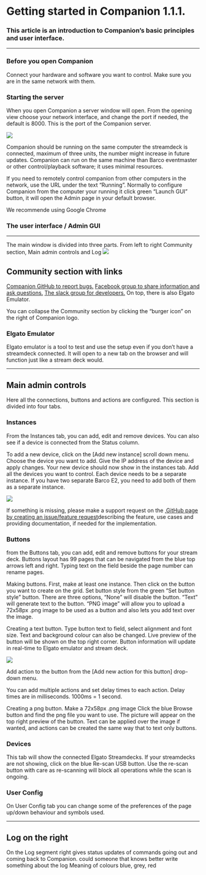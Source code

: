 # Getting started in Companion 1.1.1.



### This article is an introduction to Companion’s basic principles and user interface.
- - - -

### Before you open Companion
Connect your hardware and software you want to control.
Make sure you are in the same network with them.

### Starting the server
When you open Companion a server window will open.
From the opening view choose your network interface, and change the port if needed, the default is 8000. This is the port of the Companion server.

![](Screenshot%202018-07-06%2023.08.04.png)


Companion should be running on the same computer the streamdeck is connected, maximum of three units, the number might increase in future updates.
Companion can run on the same machine than Barco eventmaster or other control/playback software; it uses minimal resources.

If you need to remotely control companion from other computers in the network, use the URL under the text “Running”. Normally to configure Companion from the computer your running it click green “Launch GUI” button, it will open the Admin page in your default browser.

We recommende using Google Chrome

### The user interface / Admin GUI
- - - -
The main window is divided into three parts.
From left to right Community section, Main admin controls and Log
![](Screenshot%202018-07-09%2015.58.32.jpg)

## Community section with links
[Companion GitHub to report bugs.](https://github.com/bitfocus/companion/issues)
[Facebook group to share information and ask questions.](https://www.facebook.com/groups/2047850215433318/)
[The slack group for developers.](https://bit.ly/2IJ1jT4)
On top, there is also Elgato Emulator.

You can collapse the Community section by clicking the “burger icon” on the right of Companion logo.


### Elgato Emulator

Elgato emulator is a tool to test and use the setup even if you don’t have a streamdeck connected. It will open to a new tab on the browser and will function just like a stream deck would.

- - - -
## Main admin controls 
Here all the connections, buttons and actions are configured.
This section is divided into four tabs.

### Instances
From the Instances tab, you can add, edit and remove devices. You can also see if a device is connected from the Status column.

To add a new device, click on the [Add new instance] scroll down menu.
Choose the device you want to add.
Give the IP address of the device and apply changes.
Your new device should now show in the instances tab.
Add all the devices you want to control.
Each device needs to be a separate instance. If you have two separate Barco E2, you need to add both of them as a separate instance.

![](Screenshot%202018-07-09%2017.43.35.jpg)


If something is missing, please make a support request on the ,[GitHub page by creating an issue/feature request](https://github.com/bitfocus/companion/issues)describing the feature, use cases and providing documentation, if needed for the implementation.


### Buttons
from the Buttons tab, you can add, edit and remove buttons for your stream deck.
Buttons layout has 99 pages that can be navigated from the blue top arrows left and right. Typing text on the field beside the page number can rename pages.

Making buttons.
First, make at least one instance.
Then click on the button you want to create on the grid.
Set button style from the green “Set button style” button.
There are three options,
“None” will disable the button.
“Text” will generate text to the button. 
“PNG image” will allow you to upload a 72x58px .png image to be used as a button and also lets you add text over the image.

Creating a text button.
Type button text to field, select alignment and font size. Text and background colour can also be changed.
Live preview of the button will be shown on the top right corner. Button information will update in real-time to Elgato emulator and stream deck.

![](Screenshot%202018-07-09%2017.48.47.jpg)


Add action to the button from the [Add new action for this button] drop-down menu.

You can add multiple actions and set delay times to each action. Delay times are in milliseconds. 1000ms = 1 second.

Creating a png button.
Make a 72x58px .png image
Click the blue Browse button and find the png file you want to use. The picture will appear on the top right preview of the button. Text can be applied over the image if wanted, and actions can be created the same way that to text only buttons.

### Devices
This tab will show the connected Elgato Streamdecks.
If your streamdecks are not showing, click on the blue Re-scan USB button. Use the re-scan button with care as re-scanning will block all operations while the scan is ongoing.

### User Config
On User Config tab you can change some of the preferences of the page up/down behaviour and symbols used.

- - - -

## Log on the right
On the Log segment right gives status updates of commands going out and coming back to Companion.
 could someone that knows better write something about the log 
Meaning of colours blue, grey, red





